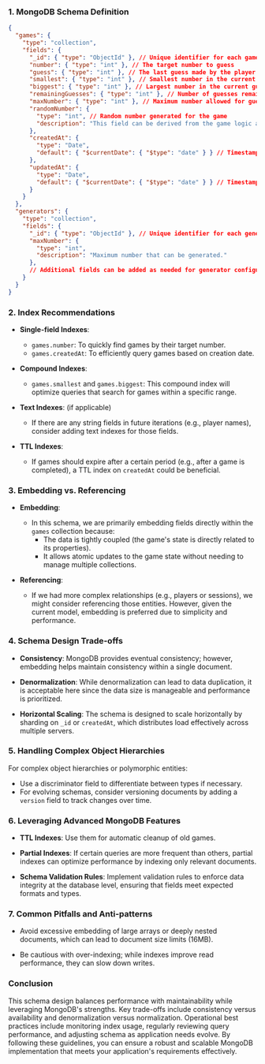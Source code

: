 ### 1. MongoDB Schema Definition

```json
{
  "games": {
    "type": "collection",
    "fields": {
      "_id": { "type": "ObjectId" }, // Unique identifier for each game
      "number": { "type": "int" }, // The target number to guess
      "guess": { "type": "int" }, // The last guess made by the player
      "smallest": { "type": "int" }, // Smallest number in the current guessing range
      "biggest": { "type": "int" }, // Largest number in the current guessing range
      "remainingGuesses": { "type": "int" }, // Number of guesses remaining
      "maxNumber": { "type": "int" }, // Maximum number allowed for guessing
      "randomNumber": { 
        "type": "int", // Random number generated for the game
        "description": "This field can be derived from the game logic and does not need to be stored." 
      },
      "createdAt": { 
        "type": "Date", 
        "default": { "$currentDate": { "$type": "date" } } // Timestamp for when the game was created
      },
      "updatedAt": { 
        "type": "Date", 
        "default": { "$currentDate": { "$type": "date" } } // Timestamp for last update
      }
    }
  },
  "generators": {
    "type": "collection",
    "fields": {
      "_id": { "type": "ObjectId" }, // Unique identifier for each generator
      "maxNumber": { 
        "type": "int", 
        "description": "Maximum number that can be generated." 
      },
      // Additional fields can be added as needed for generator configurations.
    }
  }
}
```

### 2. Index Recommendations

- **Single-field Indexes**:
  - `games.number`: To quickly find games by their target number.
  - `games.createdAt`: To efficiently query games based on creation date.

- **Compound Indexes**:
  - `games.smallest` and `games.biggest`: This compound index will optimize queries that search for games within a specific range.
  
- **Text Indexes**: (if applicable)
  - If there are any string fields in future iterations (e.g., player names), consider adding text indexes for those fields.

- **TTL Indexes**:
  - If games should expire after a certain period (e.g., after a game is completed), a TTL index on `createdAt` could be beneficial.

### 3. Embedding vs. Referencing

- **Embedding**: 
  - In this schema, we are primarily embedding fields directly within the `games` collection because:
    - The data is tightly coupled (the game's state is directly related to its properties).
    - It allows atomic updates to the game state without needing to manage multiple collections.
  
- **Referencing**: 
  - If we had more complex relationships (e.g., players or sessions), we might consider referencing those entities. However, given the current model, embedding is preferred due to simplicity and performance.

### 4. Schema Design Trade-offs

- **Consistency**: MongoDB provides eventual consistency; however, embedding helps maintain consistency within a single document.
  
- **Denormalization**: While denormalization can lead to data duplication, it is acceptable here since the data size is manageable and performance is prioritized.

- **Horizontal Scaling**: The schema is designed to scale horizontally by sharding on `_id` or `createdAt`, which distributes load effectively across multiple servers.

### 5. Handling Complex Object Hierarchies

For complex object hierarchies or polymorphic entities:
- Use a discriminator field to differentiate between types if necessary.
- For evolving schemas, consider versioning documents by adding a `version` field to track changes over time.

### 6. Leveraging Advanced MongoDB Features

- **TTL Indexes**: Use them for automatic cleanup of old games.
  
- **Partial Indexes**: If certain queries are more frequent than others, partial indexes can optimize performance by indexing only relevant documents.

- **Schema Validation Rules**: Implement validation rules to enforce data integrity at the database level, ensuring that fields meet expected formats and types.

### 7. Common Pitfalls and Anti-patterns

- Avoid excessive embedding of large arrays or deeply nested documents, which can lead to document size limits (16MB).
  
- Be cautious with over-indexing; while indexes improve read performance, they can slow down writes.

### Conclusion

This schema design balances performance with maintainability while leveraging MongoDB's strengths. Key trade-offs include consistency versus availability and denormalization versus normalization. Operational best practices include monitoring index usage, regularly reviewing query performance, and adjusting schema as application needs evolve. By following these guidelines, you can ensure a robust and scalable MongoDB implementation that meets your application's requirements effectively.